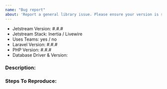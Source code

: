 ```yaml
---
name: "Bug report"
about: 'Report a general library issue. Please ensure your version is still supported: https://laravel.com/docs/releases#support-policy'
---
```


- Jetstream Version: #.#.#
- Jetstream Stack: Inertia / Livewire
- Uses Teams: yes / no
- Laravel Version: #.#.#
- PHP Version: #.#.#
- Database Driver & Version:

### Description:


### Steps To Reproduce:
